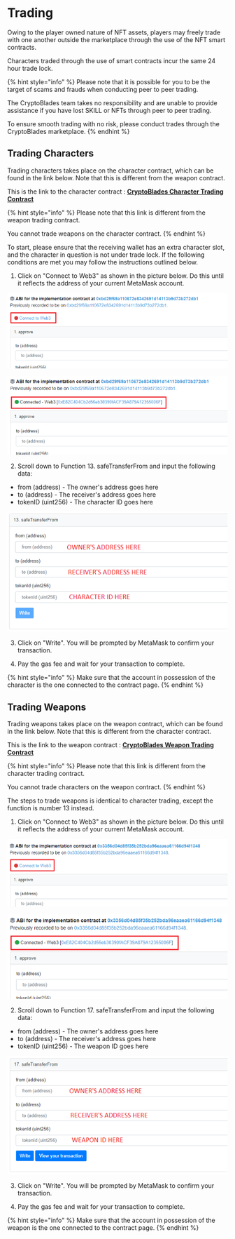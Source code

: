 # Trading

Owing to the player owned nature of NFT assets, players may freely trade with one another outside the marketplace through the use of the NFT smart contracts.

Characters traded through the use of smart contracts incur the same 24 hour trade lock.

{% hint style="info" %}
Please note that it is possible for you to be the target of scams and frauds when conducting peer to peer trading.

The CryptoBlades team takes no responsibility and are unable to provide assistance if you have lost SKILL or NFTs through peer to peer trading.

To ensure smooth trading with no risk, please conduct trades through the CryptoBlades marketplace.
{% endhint %}

## Trading Characters

Trading characters takes place on the character contract, which can be found in the link below. Note that this is different from the weapon contract.

This is the link to the character contract : [**CryptoBlades Character Trading Contract**](https://bscscan.com/address/0xc6f252c2cdd4087e30608a35c022ce490b58179b#writeProxyContract)

{% hint style="info" %}
Please note that this link is different from the weapon trading contract.

You cannot trade weapons on the character contract.
{% endhint %}

To start, please ensure that the receiving wallet has an extra character slot, and the character in question is not under trade lock. If the following conditions are met you may follow the instructions outlined below.

1. Click on "Connect to Web3" as shown in the picture below. Do this until it reflects the address of your current MetaMask account.

![](../.gitbook/assets/char-web3.png)

![](../.gitbook/assets/char-connected-web3.png)

2. Scroll down to Function 13. safeTransferFrom and input the following data:

* from \(address\) - The owner's address goes here
* to \(address\) - The receiver's address goes here
* tokenID \(uint256\) - The character ID goes here

![](../.gitbook/assets/function-13-character.png)

3. Click on "Write". You will be prompted by MetaMask to confirm your transaction.

4. Pay the gas fee and wait for your transaction to complete.

{% hint style="info" %}
Make sure that the account in possession of the character is the one connected to the contract page.
{% endhint %}

## Trading Weapons

Trading weapons takes place on the weapon contract, which can be found in the link below. Note that this is different from the character contract.

This is the link to the weapon contract : [**CryptoBlades Weapon Trading Contract**](https://bscscan.com/address/0x7e091b0a220356b157131c831258a9c98ac8031a#writeProxyContract)

{% hint style="info" %}
Please note that this link is different from the character trading contract.

You cannot trade characters on the weapon contract.
{% endhint %}

The steps to trade weapons is identical to character trading, except the function is number 13 instead.

1. Click on "Connect to Web3" as shown in the picture below. Do this until it reflects the address of your current MetaMask account.

![](../.gitbook/assets/connect-web3.png)

![](../.gitbook/assets/connected-web3.png)

2. Scroll down to Function 17. safeTransferFrom and input the following data:

* from \(address\) - The owner's address goes here
* to \(address\) - The receiver's address goes here
* tokenID \(uint256\) - The weapon ID goes here

![](../.gitbook/assets/func-17.png)

3. Click on "Write". You will be prompted by MetaMask to confirm your transaction.

4. Pay the gas fee and wait for your transaction to complete.

{% hint style="info" %}
Make sure that the account in possession of the weapon is the one connected to the contract page.
{% endhint %}

